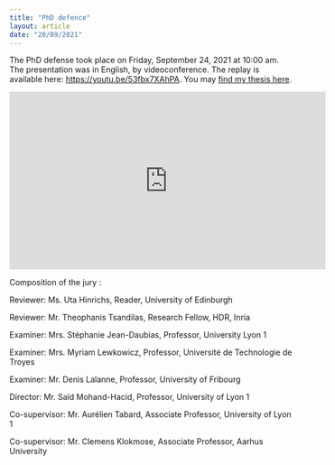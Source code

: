 ```yaml
---
title: "PhD defence"
layout: article
date: "20/09/2021"
---
```


The PhD defense took place on Friday, September 24, 2021 at 10:00 am. The presentation was in English, by videoconference. The replay is available here: https://youtu.be/53fbx7XAhPA. You may [find my thesis here](https://www.krlx.fr/files/AD_thesis_final.pdf).

<iframe width="560" height="315" src="https://youtu.be/53fbx7XAhPA" title="YouTube video player" frameborder="0" allow="accelerometer; autoplay; clipboard-write; encrypted-media; gyroscope; picture-in-picture" allowfullscreen></iframe>

Composition of the jury :


Reviewer: Ms. Uta Hinrichs, Reader, University of Edinburgh

Reviewer: Mr. Theophanis Tsandilas, Research Fellow, HDR, Inria

Examiner: Mrs. Stéphanie Jean-Daubias, Professor, University Lyon 1

Examiner: Mrs. Myriam Lewkowicz, Professor, Université de Technologie de Troyes

Examiner: Mr. Denis Lalanne, Professor, University of Fribourg

Director: Mr. Saïd Mohand-Hacid, Professor, University of Lyon 1

Co-supervisor: Mr. Aurélien Tabard, Associate Professor, University of Lyon 1

Co-supervisor: Mr. Clemens Klokmose, Associate Professor, Aarhus University
